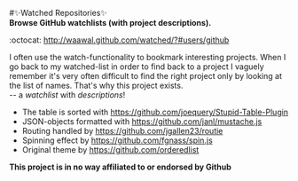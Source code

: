 #:sparkles:Watched Repositories:sparkles:  
**Browse GitHub watchlists (with project descriptions).**

:octocat: http://waawal.github.com/watched/?#users/github

I often use the watch-functionality to bookmark interesting projects. When I go back to my watched-list in order to find back to a project I vaguely remember it's very often difficult to find the right project only by looking at the list of names. That's why this project exists.  
-- a *watchlist* with *descriptions*!

* The table is sorted with https://github.com/joequery/Stupid-Table-Plugin  
* JSON-objects formatted with https://github.com/janl/mustache.js  
* Routing handled by https://github.com/jgallen23/routie
* Spinning effect by https://github.com/fgnass/spin.js  
* Original theme by https://github.com/orderedlist  

**This project is in no way affiliated to or endorsed by Github**

